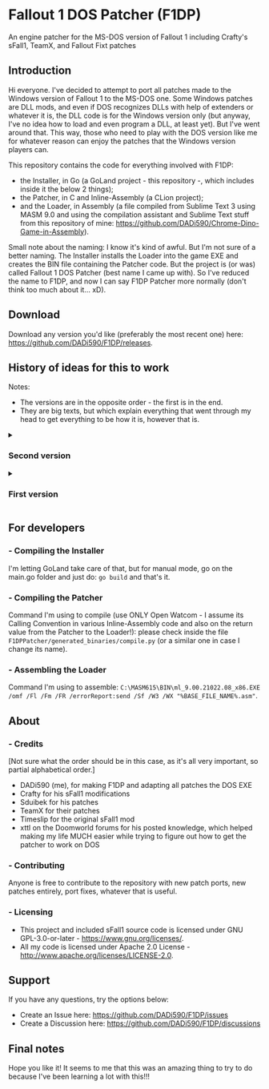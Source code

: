 
# Fallout 1 DOS Patcher (F1DP)
An engine patcher for the MS-DOS version of Fallout 1 including Crafty's sFall1, TeamX, and Fallout Fixt patches

## Introduction

Hi everyone. I've decided to attempt to port all patches made to the Windows version of Fallout 1 to the MS-DOS one. Some Windows patches are DLL mods, and even if DOS recognizes DLLs with help of extenders or whatever it is, the DLL code is for the Windows version only (but anyway, I've no idea how to load and even program a DLL, at least yet). But I've went around that. This way, those who need to play with the DOS version like me for whatever reason can enjoy the patches that the Windows version players can.

This repository contains the code for everything involved with F1DP:
- the Installer, in Go (a GoLand project - this repository -, which includes inside it the below 2 things);
- the Patcher, in C and Inline-Assembly (a CLion project);
- and the Loader, in Assembly (a file compiled from Sublime Text 3 using MASM 9.0 and using the compilation assistant and Sublime Text stuff from this repository of mine: https://github.com/DADi590/Chrome-Dino-Game-in-Assembly).

Small note about the naming: I know it's kind of awful. But I'm not sure of a better naming. The Installer installs the Loader into the game EXE and creates the BIN file containing the Patcher code. But the project is (or was) called Fallout 1 DOS Patcher (best name I came up with). So I've reduced the name to F1DP, and now I can say F1DP Patcher more normally (don't think too much about it... xD).

## Download

Download any version you'd like (preferably the most recent one) here: https://github.com/DADi590/F1DP/releases.

## History of ideas for this to work
Notes:
- The versions are in the opposite order - the first is in the end.
- They are big texts, but which explain everything that went through my head to get everything to be how it is, however that is.

<details> 
  <summary><h3>Second version</h3></summary>

Carrying on from the last thing I said on the first version, I did find out a way to go around editing the relocations table. I got the idea from @xttl user from the Doomworld forum, more precisely this thread: https://www.doomworld.com/forum/topic/86380-exe-hacking (thank you infinitely for posting your knowledge there). This was an AMAZING find and I loved the idea. The idea there is to load a BIN file with binary instructions, then jump to it and execute the instructions. The only thing permanently patched in the EXE (by editing the EXE with a hex editor) is the loader. When the game starts, it loads the patch file and executes the instructions. After that, it comes back to the game and unloads the patch from memory. Inside the patch, there could be only simple patches, like patching a number or a call to NOPs, for example. No adding new functions or strings or other things. There could not be any strings on it or global variables. Nothing outside the functions. So an idea I had first to go around having no strings was to allocate on the stack space for the characters and then assign char by char, index by index manually --> awful, but worked 😂. A char is an int (8-bit but doesn't matter for this), so it would create strings on the stack xD.

Still, I tried to think on ideas to improve that, and seems all worked! Spoiler: the patches execute like a DLL and I can patch dynamically, and go from the EXE to the patch and back to the EXE and mention strings in the patch and modify them and whatever is needed, just like is done with Crafty's sFall1 mod. Took me some work to get to this though xD. I'll just more or less copy what I wrote on the mentioned forum.

#### Patch explanation

The first 12 bytes of the BIN file are to store the version of the patch (or the type, I haven't seen too much of that yet), and code and data segments address (these last 2 are put there by the loader - the loader must also provide in a register the address of the allocated code block to store the BIN file's contents). The last 4 bytes of the 16 are for anything else I'd need. The rest is a full copy of the Fallout1DOSPatches LE EXE starting from the code segment until the end of the file --> copy and paste, just that.

The code generated by the compiler for the C project comes with absolute references, expecting to be corrected when the EXE is loaded (relocations). So I can't rely on ANY absolute references produced by the compiler. Then the idea is to patch those references before they are needed! The patch patches itself with correct values only known at run-time (reads its own memory and patches it self XD ahahah), and then does whatever it wants with the new values - like patching the EXE with CALLs and JMPs to inside the patch...!
  
How is this done? I use Luck! So far my points have been very high on it! I use something I called a Special Number, which is a sequence of 4 bytes that can never appear anywhere else than where I put them in code myself. For example, there's 0x78563412 (which is 12 34 56 78 in Little Endian, the one used on x86). That one is used for the Loader to know where the code begins (4 bytes after finding that sequence of bytes on the file). But the real usage of these numbers is to replace them as I mentioned in the other paragraph. So there are variations, like 0x79563412 (there are more though), which is replaced by the code section address of the game each time the Patcher starts. How does it replace all of the occurrences without replacing the one that is used to compare? I've put a parameter on the function which is a constant: 0x70563412, and internally it uses offsets to that constant value. So 0x09000000, which summed with the constant gives the 0x79563412, which is then used to compare. Luckly Watcom doesn't optimize that even with all optimizations at maximum. If these byte sequences appear anywhere else, code corruption will happen, so Luck is involved with this idea ahah. It kind of seems to be some sort of relocations, but without a table (and seems to be working very well so far!).

The contents of the BIN file remain in memory so that the EXE can jump or call or read its contents wherever it wants. It can jump or call to the EXE functions, and if inside the BIN file those functions need references to the EXE, they have them all already and there's no need to pass parameters. Just do the patch normally without thinking in passing parameters specifically for segment addresses and other stuff (not even an idea I had of main function parameter to know which sub-function to execute --> the EXE just calls the functions on the BIN file, because the patch patches the EXE's jumps and calls to go to the BIN file functions).

One can also have global variables/strings and use the data segment and whatever segment is needed and the code will run just fine. I haven't made any patches to the EXE yet, but I've been testing from the call to the patch from the loader. The test function I'm using is a naked function and I pass no parameters to it at all. I managed to call printf from it to print a string in the EXE's data segment ("FALLOUT %p.%p") with the code and data segment addresses as parameters, print a "Hi!" string in the data segment of the BIN file, print a global int value (with "%d", also in the data segment) in the BIN file's data segment, then increment it and print it again, and call exit(), and all worked perfectly!!! (Being printf() and exit() functions from inside the EXE.)

I can also call the EXE's functions from C. I made C functions with the same signature as the original standard ones with an Assembly implementation and I opened a file, read its contents to a local C variable and closed the file. In this case I can even put the patches to be choosable inside an INI file (like on Craft's sFall1) and let people edit the file easily to choosse which patches they want applied!

So I think this can be used exactly like DLL injection! I load, let it be loaded, access stuff from inside its memory space, call its functions with references to the EXE's functions, whatever else is needed. At least for a beginner on these things seems to be wow ahahah.

PS: this doesn't mess on how the BIN file is loaded to memory. It just needs to pass 3 addresses in 3 registers or pass one of them (the block one - the base of everything else) and store the others in the block and the rest it's however the loader is implemented. I haven't touched the loader since I began trying these things (2 days without touching on it, I think, while I'd find about these things).

**Update:** now the loader is writing the BIN file length on the 4th 4 bytes of the BIN file (only in memory, nothing permanent). That's required to know up to what address to look up when the pathces patches itself. The patcher patches itself as soon as it starts now (now I mean really when it starts - a direct call after the jump), and the rest of the code has all the values needed already ready for use. That way I don't need to pass the addresses as parameters to every function of the file. Seems that all really works, so cool!
  
</details>

<details> 
  <summary><h3>First version</h3></summary>

#### How I've been doing this

I've been checking this repository: https://github.com/Aramatheus/sfall_1. It has the sFall1 1.20 source with small modifications from Sduibek (Fallout Fixt's creator). If this one gets working well, I go over to sFall1 1.3 entirely by Crafty and then (or right to) 1.7.6. There's also version 1.8, but there's no public source that I have found. That one requires reverse engineering unless the source is found somewhere. The reason I'm not already using version 1.7.6 is because the Loot/Drop all patch doesn't work when I port it. No idea if it needs other patches to work, but at least on 1.20 it's working, so it seems a good place to start.

Also, MASM or NASM or whatever is preferred to use is very useful to assemble the instructions Crafty has on the source. Then the assembled EXE or OBJ file can be opened in a hex editor and the bytes copied to the DOS EXE, and finally the only thing left to do is correct all addresses and offsets. I've been going on the Windows EXE distributed with Fallout Fixt, go on all addresses I find on sFall1's source, and then use the hex bytes near that address to find the correct function on the DOS EXE. So far, this worked well for the Loot/Drop all feature, so that's what I've been doing.

Before this I started by writing the opcodes myself (that's painful...). Then I found out IDA (The Interactive Disassembler) can assemble individual instructions and I went that route. I had to kind of bet with myself if jumps were short or near (short because there's not much space, so it must be saved as much as possible), but not really a problem. Except when I'd make a wrong bet and I had to move all the code backwards or forwards and correct all offsets --> wtf. So when I finally used my head to a decent state, I realized that MASM (I already had it installed) could be very helpful. I just copy the Assembly code, paste it on an editor, assemble with MASM and do what I described above. Much simpler, faster, and bug-free on wrongly copied instructions (already happened to me when it was manual, I can't even copy things on my own, wow...).

#### How I fixed some weird bugs

There were bugs on the ported code. For example (this was written in the time I found them, so it's written in present verb form, not past):
- One very noticeable is that when I create a new game, go on the dead body and click D when exchanging items, an error dialog appears --> with no error written. I've no idea why that happens. I'm pointing to a readable place in memory, so wtf. Doesn't do anything bad, just doesn't show the message, but still very weird.
- Other errors include when clicking D with fewer items to exchange with the body, all disappears. But only from the screen. It's all on the dead body's inventory if I go back and exchange items again. So again doesn't do anything bad, but wtf. Curious to know why it happens.
- Or the current and total weight not showing on the inventory. As it replaces the format string from "%s %d" to "%s %d/%d" and that one doesn't work, it breaks the original functionality. That must also be fixed somehow. I'll try and see if I can, but I have no experience in fixing stuff like this, so any help is very appreciated. As this is not working and is even breaking original functionality (wow), it's disabled on the patcher.

##### How I fixed those

There was also an interesting "bug" when I was trying to replace "FALLOUT 1.2" on the right bottom corner of the main menu by a string somewhere else (no space where the original string is to put what I wanted). When I'd put the address of the new string, the old address would get back there even though the new was written on the file. Magic? No... (seemed for a while though).

It seems I learned about relocations... Not much, but enough to understand that that's the issue. The game is relocated at a different address depending on the DOS extender. DOS/4GW puts it at one address, DOS/32A puts it elsewhere. The EXE is prepared to handle that normally because there's a table of addresses to relocate, and all the needed addresses are fixed as soon as the EXE is loaded. The added code is not in that table nor will I put it unless I have a very strong reason, because I'd need to move all the contents of the EXE down to add bytes to the table.

So plan B. I'm assuming the game is running at the address DOS/32A puts it running in, and all the addresses on the code are relative to that address, not the one the game is supposed to be loaded at (which is what IDA assumes, as a start). So if the EXE is loaded in IDA, various things will start with "unk_" (unknown - makes sense). Maybe I can get IDA to move the segments to the DOS/32A addresses so I can see the references, but I don't know how that's done (was trying but it says not enough space, and as I don't need it, I won't try to find out how to do it).

**PS:** I'm now noticing my tablet with DOS/32A is not loading the game at the same address as on PC, because the patches are not working there... So it's not fixed with DOS/32A, I guess. That means the patch works only with Luck (depends on how many points one has in real life 😂). I'll think of some way around, without messing with the relocations table... Else, I guess will be fun to write some program to do it, because if I'm to do it, I won't do it manually, no way (at minimum because I'm careless).

</details>

## For developers
### - Compiling the Installer
I'm letting GoLand take care of that, but for manual mode, go on the main.go folder and just do: `go build` and that's it.
### - Compiling the Patcher
Command I'm using to compile (use ONLY Open Watcom - I assume its Calling Convention in various Inline-Assembly code and also on the return value from the Patcher to the Loader!): please check inside the file `F1DPPatcher/generated_binaries/compile.py` (or a similar one in case I change its name).

### - Assembling the Loader
Command I'm using to assemble: `C:\MASM615\BIN\ml_9.00.21022.08_x86.EXE /omf /Fl /Fm /FR /errorReport:send /Sf /W3 /WX "%BASE_FILE_NAME%.asm"`.

## About
### - Credits
[Not sure what the order should be in this case, as it's all very important, so partial alphabetical order.]

- DADi590 (me), for making F1DP and adapting all patches the DOS EXE
- Crafty for his sFall1 modifications
- Sduibek for his patches
- TeamX for their patches
- Timeslip for the original sFall1 mod
- xttl on the Doomworld forums for his posted knowledge, which helped making my life MUCH easier while trying to figure out how to get the patcher to work on DOS
### - Contributing

Anyone is free to contribute to the repository with new patch ports, new patches entirely, port fixes, whatever that is useful.

### - Licensing

- This project and included sFall1 source code is licensed under GNU GPL-3.0-or-later - https://www.gnu.org/licenses/.
- All my code is licensed under Apache 2.0 License - http://www.apache.org/licenses/LICENSE-2.0.

## Support
If you have any questions, try the options below:
- Create an Issue here: https://github.com/DADi590/F1DP/issues
- Create a Discussion here: https://github.com/DADi590/F1DP/discussions

## Final notes
Hope you like it! It seems to me that this was an amazing thing to try to do because I've been learning a lot with this!!!

